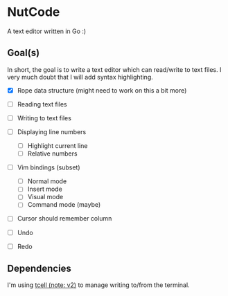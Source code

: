 # NutCode

A text editor written in Go :)

## Goal(s)

In short, the goal is to write a text editor which can read/write to text files.
I very much doubt that I will add syntax highlighting.

- [x] Rope data structure (might need to work on this a bit more)
- [ ] Reading text files
- [ ] Writing to text files
- [ ] Displaying line numbers
  - [ ] Highlight current line
  - [ ] Relative numbers
- [ ] Vim bindings (subset)
  - [ ] Normal mode
  - [ ] Insert mode
  - [ ] Visual mode
  - [ ] Command mode (maybe)
- [ ] Cursor should remember column

- [ ] Undo
- [ ] Redo

## Dependencies

I'm using [tcell (note: v2)](https://github.com/gdamore/tcell) to manage
writing to/from the terminal.
